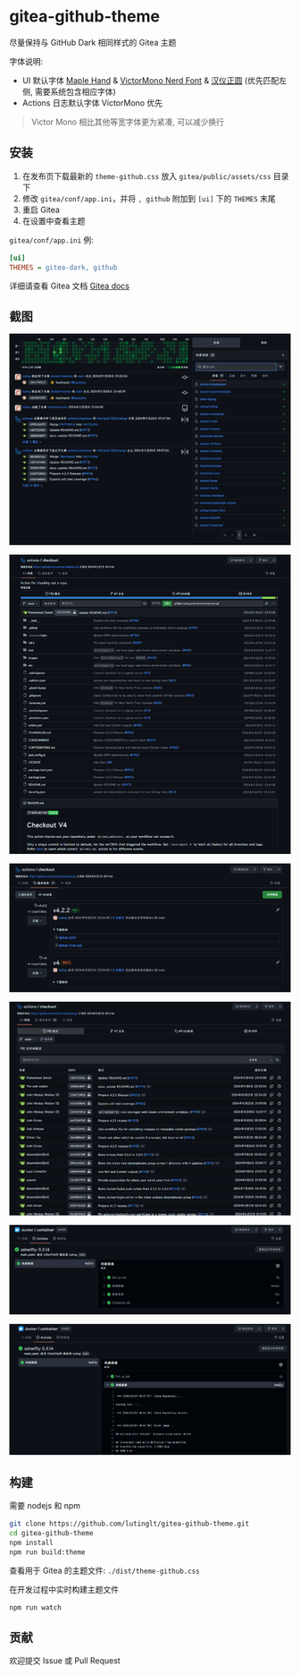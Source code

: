 # gitea-github-theme

尽量保持与 GitHub Dark 相同样式的 Gitea 主题

字体说明:

- UI 默认字体 [Maple Hand](https://github.com/subframe7536/maple-font/tree/other-resources/cn-resource/maple-hand) & [VictorMono Nerd Font](https://github.com/ryanoasis/nerd-fonts/releases/download/v3.3.0/VictorMono.zip) & [汉仪正圆](https://www.hanyi.com.cn/productdetail.php?id=2913) (优先匹配左侧, 需要系统包含相应字体)
- Actions 日志默认字体 VictorMono 优先

> Victor Mono 相比其他等宽字体更为紧凑, 可以减少换行

## 安装

1. 在发布页下载最新的 `theme-github.css` 放入 `gitea/public/assets/css` 目录下
2. 修改 `gitea/conf/app.ini`，并将 `, github` 附加到 `[ui]` 下的 `THEMES` 末尾
3. 重启 Gitea
4. 在设置中查看主题

`gitea/conf/app.ini` 例:
```ini
[ui]
THEMES = gitea-dark, github
```

详细请查看 Gitea 文档 [Gitea docs](https://docs.gitea.com/next/administration/customizing-gitea#customizing-the-look-of-gitea)

## 截图

![仓库](screenshots/repo.png)

![仓库文件列表](screenshots/file_list.png)

![仓库发布](screenshots/release.png)

![仓库提交](screenshots/commit.png)

![Actions](screenshots/action.png)

![Actions Step](screenshots/step.png)

## 构建

需要 nodejs 和 npm

```bash
git clone https://github.com/lutinglt/gitea-github-theme.git
cd gitea-github-theme
npm install
npm run build:theme
```

查看用于 Gitea 的主题文件: `./dist/theme-github.css`

在开发过程中实时构建主题文件

```bash
npm run watch
```

## 贡献

欢迎提交 Issue 或 Pull Request